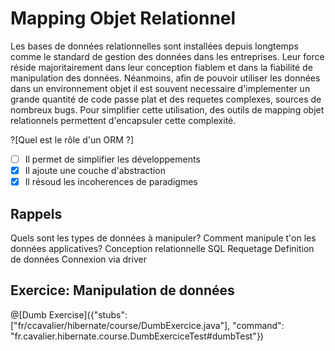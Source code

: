 # Mapping Objet Relationnel

Les bases de données relationnelles sont installées depuis longtemps comme le standard de gestion des données dans les entreprises.
Leur force réside majoritairement dans leur conception fiablem et dans la fiabilité de manipulation des données.
Néanmoins, afin de pouvoir utiliser les données dans un environnement objet il est souvent necessaire d'implementer un grande quantité de code passe plat et des requetes complexes, sources de nombreux bugs.
Pour simplifier cette utilisation, des outils de mapping objet relationnels permettent d'encapsuler cette complexité.

?[Quel est le rôle d'un ORM ?]
- [ ] Il permet de simplifier les développements
- [x] Il ajoute une couche d'abstraction
- [x] Il résoud les incoherences de paradigmes

## Rappels
Quels sont les types de données à manipuler?
Comment manipule t'on les données applicatives?
Conception relationnelle
SQL
Requetage
Definition de données
Connexion via driver

## Exercice: Manipulation de données

@[Dumb Exercise]({"stubs": ["fr/ccavalier/hibernate/course/DumbExercice.java"], "command": "fr.cavalier.hibernate.course.DumbExerciceTest#dumbTest"})

